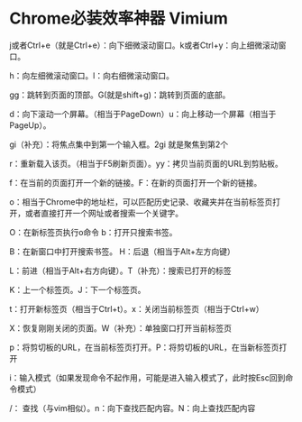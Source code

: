 # Chrome必装效率神器 Vimium

j或者Ctrl+e（就是Ctrl+e）：向下细微滚动窗口。k或者Ctrl+y：向上细微滚动窗口。

h：向左细微滚动窗口。l：向右细微滚动窗口。

gg：跳转到页面的顶部。G(就是shift+g)：跳转到页面的底部。

d：向下滚动一个屏幕。（相当于PageDown）u：向上移动一个屏幕（相当于PageUp）。

gi（补充）：将焦点集中到第一个输入框。2gi 就是聚焦到第2个

r：重新载入该页。（相当于F5刷新页面）。yy：拷贝当前页面的URL到剪贴板。

f：在当前的页面打开一个新的链接。F：在新的页面打开一个新的链接。

o：相当于Chrome中的地址栏，可以匹配历史记录、收藏夹并在当前标签页打开，或者直接打开一个网址或者搜索一个关键字。

O：在新标签页执行o命令 b：打开只搜索书签。

B：在新窗口中打开搜索书签。 H：后退（相当于Alt+左方向键）

L：前进（相当于Alt+右方向键）。T（补充）：搜索已打开的标签

K：上一个标签页。J：下一个标签页。

t：打开新标签页（相当于Ctrl+t）。x：关闭当前标签页（相当于Ctrl+w）

X：恢复刚刚关闭的页面。W（补充）：单独窗口打开当前标签页

p：将剪切板的URL，在当前标签页打开。P：将剪切板的URL，在当新标签页打开

i：输入模式（如果发现命令不起作用，可能是进入输入模式了，此时按Esc回到命令模式）

/： 查找（与vim相似）。n：向下查找匹配内容。N：向上查找匹配内容
